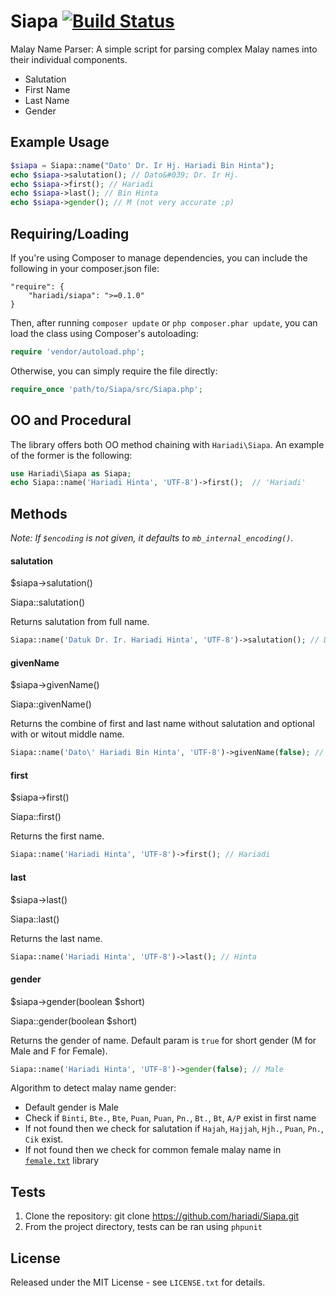 # Siapa [![Build Status](https://travis-ci.org/hariadi/Siapa.png)](https://travis-ci.org/hariadi/Siapa)

Malay Name Parser: A simple script for parsing complex Malay names into their individual components.

- Salutation
- First Name
- Last Name
- Gender

## Example Usage

```php
$siapa = Siapa::name("Dato' Dr. Ir Hj. Hariadi Bin Hinta");
echo $siapa->salutation(); // Dato&#039; Dr. Ir Hj.
echo $siapa->first(); // Hariadi
echo $siapa->last(); // Bin Hinta
echo $siapa->gender(); // M (not very accurate ;p)
```

## Requiring/Loading

If you're using Composer to manage dependencies, you can include the following
in your composer.json file:

    "require": {
        "hariadi/siapa": ">=0.1.0"
    }

Then, after running `composer update` or `php composer.phar update`, you can
load the class using Composer's autoloading:

```php
require 'vendor/autoload.php';
```

Otherwise, you can simply require the file directly:

```php
require_once 'path/to/Siapa/src/Siapa.php';
```

## OO and Procedural

The library offers both OO method chaining with `Hariadi\Siapa`. An example
of the former is the following:

```php
use Hariadi\Siapa as Siapa;
echo Siapa::name('Hariadi Hinta', 'UTF-8')->first();  // 'Hariadi'
```

## Methods

*Note: If `$encoding` is not given, it defaults to `mb_internal_encoding()`.*

#### salutation

$siapa->salutation()

Siapa::salutation()

Returns salutation from full name.

```php
Siapa::name('Datuk Dr. Ir. Hariadi Hinta', 'UTF-8')->salutation(); // Datuk Dr. Ir.
```

#### givenName

$siapa->givenName()

Siapa::givenName()

Returns the combine of first and last name without salutation and optional with or witout middle name.

```php
Siapa::name('Dato\' Hariadi Bin Hinta', 'UTF-8')->givenName(false); // Hariadi Bin Hinta
```

#### first

$siapa->first()

Siapa::first()

Returns the first name.

```php
Siapa::name('Hariadi Hinta', 'UTF-8')->first(); // Hariadi
```

#### last

$siapa->last()

Siapa::last()

Returns the last name.

```php
Siapa::name('Hariadi Hinta', 'UTF-8')->last(); // Hinta
```

#### gender

$siapa->gender(boolean $short)

Siapa::gender(boolean $short)

Returns the gender of name. Default param is `true` for short gender (M for Male and F for Female).

```php
Siapa::name('Hariadi Hinta', 'UTF-8')->gender(false); // Male
```

Algorithm to detect malay name gender:
- Default gender is Male
- Check if `Binti`, `Bte.`, `Bte`, `Puan`, `Puan`, `Pn.`, `Bt.`, `Bt`, `A/P` exist in first name
- If not found then we check for salutation if `Hajah`, `Hajjah`, `Hjh.`, `Puan`, `Pn.`, `Cik` exist.
- If not found then we check for common female malay name in [`female.txt`](https://github.com/hariadi/Siapa/blob/master/src/data/female.txt) library


## Tests

1. Clone the repository: git clone https://github.com/hariadi/Siapa.git
2. From the project directory, tests can be ran using `phpunit`

## License

Released under the MIT License - see `LICENSE.txt` for details.
